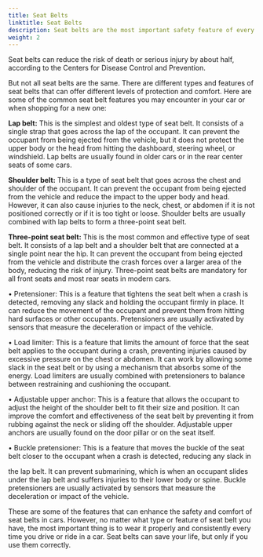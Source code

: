 ```yaml
---
title: Seat Belts
linktitle: Seat Belts
description: Seat belts are the most important safety feature of every vehicle. They are designed to secure the driver and passengers of a vehicle against harmful movement that may result from a collision or a sudden stop.
weight: 2
---
```

<!-- markdownlint-disable MD033 -->

Seat belts can reduce the risk of death or serious injury by about half, according to the Centers for Disease Control and Prevention.

But not all seat belts are the same. There are different types and features of seat belts that can offer different levels of protection and comfort. Here are some of the common seat belt features you may encounter in your car or when shopping for a new one:

**Lap belt:** This is the simplest and oldest type of seat belt. It consists of a single strap that goes across the lap of the occupant. It can prevent the occupant from being ejected from the vehicle, but it does not protect the upper body or the head from hitting the dashboard, steering wheel, or windshield. Lap belts are usually found in older cars or in the rear center seats of some cars.

**Shoulder belt:** This is a type of seat belt that goes across the chest and shoulder of the occupant. It can prevent the occupant from being ejected from the vehicle and reduce the impact to the upper body and head. However, it can also cause injuries to the neck, chest, or abdomen if it is not positioned correctly or if it is too tight or loose. Shoulder belts are usually combined with lap belts to form a three-point seat belt.

**Three-point seat belt:** This is the most common and effective type of seat belt. It consists of a lap belt and a shoulder belt that are connected at a single point near the hip. It can prevent the occupant from being ejected from the vehicle and distribute the crash forces over a larger area of the body, reducing the risk of injury. Three-point seat belts are mandatory for all front seats and most rear seats in modern cars.

•  Pretensioner: This is a feature that tightens the seat belt when a crash is detected, removing any slack and holding the occupant firmly in place. It can reduce the movement of the occupant and prevent them from hitting hard surfaces or other occupants. Pretensioners are usually activated by sensors that measure the deceleration or impact of the vehicle.

•  Load limiter: This is a feature that limits the amount of force that the seat belt applies to the occupant during a crash, preventing injuries caused by excessive pressure on the chest or abdomen. It can work by allowing some slack in the seat belt or by using a mechanism that absorbs some of the energy. Load limiters are usually combined with pretensioners to balance between restraining and cushioning the occupant.

•  Adjustable upper anchor: This is a feature that allows the occupant to adjust the height of the shoulder belt to fit their size and position. It can improve the comfort and effectiveness of the seat belt by preventing it from rubbing against the neck or sliding off the shoulder. Adjustable upper anchors are usually found on the door pillar or on the seat itself.

•  Buckle pretensioner: This is a feature that moves the buckle of the seat belt closer to the occupant when a crash is detected, reducing any slack in

the lap belt. It can prevent submarining, which is when an occupant slides under
the lap belt and suffers injuries to their lower body or spine. Buckle pretensioners
are usually activated by sensors that measure
the deceleration or impact of
the vehicle.

These are some of the features that can enhance the safety and comfort of seat belts in cars. However, no matter what type or feature of seat belt you have,
the most important thing is to wear it properly and consistently every time you drive or ride in a car.
Seat belts can save your life, but only if you use them correctly.